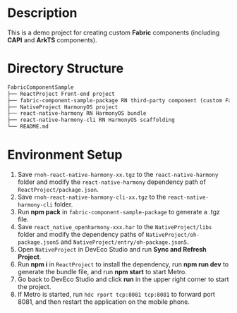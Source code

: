 # Description
This is a demo project for creating custom **Fabric** components (including **CAPI** and **ArkTS** components).


# Directory Structure

```md
FabricComponentSample
├── ReactProject Front-end project
├── fabric-component-sample-package RN third-party component (custom Fabric component)
├── NativeProject HarmonyOS project
├── react-native-harmony RN HarmonyOS bundle
├── react-native-harmony-cli RN HarmonyOS scaffolding
└── README.md
```


# Environment Setup
1. Save `rnoh-react-native-harmony-xx.tgz` to the `react-native-harmony` folder and modify the `react-native-harmony` dependency path of `ReactProject/package.json`.
2. Save `rnoh-react-native-harmony-cli-xx.tgz` to the `react-native-harmony-cli` folder.
3. Run **npm pack** in `fabric-component-sample-package` to generate a .tgz file.
4. Save `react_native_openharmony-xxx.har` to the `NativeProject/libs` folder and modify the dependency paths of `NativeProject/oh-package.json5` and `NativeProject/entry/oh-package.json5`.
5. Open `NativeProject` in DevEco Studio and run **Sync and Refresh Project**.
6. Run **npm i** in `ReactProject` to install the dependency, run **npm run dev** to generate the bundle file, and run **npm start** to start Metro.
7. Go back to DevEco Studio and click **run** in the upper right corner to start the project.
8. If Metro is started, run `hdc rport tcp:8081 tcp:8081` to forward port 8081, and then restart the application on the mobile phone.
